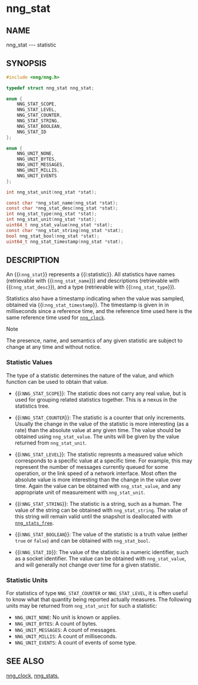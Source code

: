 # nng_stat

## NAME

nng_stat --- statistic

## SYNOPSIS

```c
#include <nng/nng.h>

typedef struct nng_stat nng_stat;

enum {
	NNG_STAT_SCOPE,
	NNG_STAT_LEVEL,
	NNG_STAT_COUNTER,
	NNG_STAT_STRING,
	NNG_STAT_BOOLEAN,
	NNG_STAT_ID
};

enum {
	NNG_UNIT_NONE,
	NNG_UNIT_BYTES,
	NNG_UNIT_MESSAGES,
	NNG_UNIT_MILLIS,
	NNG_UNIT_EVENTS
};

int nng_stat_unit(nng_stat *stat);

const char *nng_stat_name(nng_stat *stat);
const char *nng_stat_desc(nng_stat *stat);
int nng_stat_type(nng_stat *stat);
int nng_stat_unit(nng_stat *stat);
uint64_t nng_stat_value(nng_stat *stat);
const char *nng_stat_string(nng_stat *stat);
bool nng_stat_bool(nng_stat *stat);
uint64_t nng_stat_timestamp(nng_stat *stat);
```

## DESCRIPTION

An {{i:`nng_stat`}} represents a {{i:statistic}}.
All statistics have names (retrievable with {{i:`nng_stat_name`}}) and
descriptions (retrievable with {{i:`nng_stat_desc`}}), and a
type (retrievable with {{i:`nng_stat_type`}}).

Statistics also have a timestamp indicating when the value was sampled,
obtained via {{i:`nng_stat_timestamp`}}. The timestamp is given in
in milliseconds since a reference time, and the reference time used
here is the same reference time used for [`nng_clock`][nng_clock].

> [!NOTE]
> The presence, name, and semantics of any given statistic are
> subject to change at any time and without notice.

### Statistic Values

The type of a statistic determines the nature of the value, and which
function can be used to obtain that value.

- {{i:`NNG_STAT_SCOPE`}}: The statistic does not carry any real value, but is
  used for grouping related statistics together. This is a nexus in the
  statistics tree.

- {{i:`NNG_STAT_COUNTER`}}: The statistic is a counter that only increments.
  Usually the change in the value of the statistic is more interesting
  (as a rate) than the absolute value at any given time. The value should
  be obtained using `nng_stat_value`. The units will be given by the value
  returned from `nng_stat_unit`.

- {{i:`NNG_STAT_LEVEL`}}: The statistic represnts a measured value which corresponds
  to a specific value at a specific time. For example, this may represent the
  number of messages currently queued for some operation, or the link speed
  of a network interface. Most often the absolute value is more interesting
  than the change in the value over time. Again the value can be obtained with
  `nng_stat_value`, and any appropriate unit of measurement with `nng_stat_unit`.

- {{i:`NNG_STAT_STRING`}}: The statistic is a string, such as a human. The value
  of the string can be obtained with `nng_stat_string`. The value of this string
  will remain valid until the snapshot is deallocated with [`nng_stats_free`][nng_stats].

- {{i:`NNG_STAT_BOOLEAN`}}: The value of the statistic is a truth value (either `true`
  or `false`) and can be obtained with `nng_stat_bool`.

- {{i:`NNG_STAT_ID`}}: The value of the statistic is a numeric identifier, such as a socket
  identifier. The value can be obtained with `nng_stat_value`, and will generally not
  change over time for a given statistic.

### Statistic Units

For statistics of type `NNG_STAT_COUNTER` or `NNG_STAT_LEVEL`, it is often
useful to know what that quantity being reported actually measures.
The following units may be returned from `nng_stat_unit` for such a statistic:

- `NNG_UNIT_NONE`: No unit is known or applies.
- `NNG_UNIT_BYTES`: A count of bytes.
- `NNG_UNIT_MESSAGES`: A count of messages.
- `NNG_UNIT_MILLIS`: A count of milliseconds.
- `NNG_UNIT_EVENTS`: A count of events of some type.

## SEE ALSO

[nng_clock][nng_clock],
[nng_stats][nng_stats],

[nng_clock]: ../util/nng_clock.md
[nng_stats]: ./nng_stats.md
